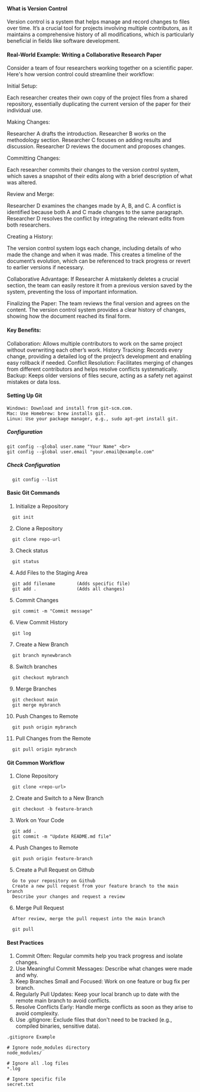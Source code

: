 #### What is Version Control

Version control is a system that helps manage and record changes to files over time. It’s a crucial tool for projects involving multiple contributors, as it maintains a comprehensive history of all modifications, which is particularly beneficial in fields like software development.

#### Real-World Example: Writing a Collaborative Research Paper

Consider a team of four researchers working together on a scientific paper. Here's how version control could streamline their workflow:

Initial Setup:

Each researcher creates their own copy of the project files from a shared repository, essentially duplicating the current version of the paper for their individual use.

Making Changes:

  Researcher A drafts the introduction.
  Researcher B works on the methodology section.
  Researcher C focuses on adding results and discussion.
  Researcher D reviews the document and proposes changes.

Committing Changes:

Each researcher commits their changes to the version control system, which saves a snapshot of their edits along with a brief description of what was altered.

Review and Merge:

  Researcher D examines the changes made by A, B, and C.
  A conflict is identified because both A and C made changes to the same paragraph.
  Researcher D resolves the conflict by integrating the relevant edits from both researchers.

Creating a History:

The version control system logs each change, including details of who made the change and when it was made. This creates a timeline of the document’s evolution, which can be referenced to track progress or revert to earlier versions if necessary.

  Collaborative Advantage:
  If Researcher A mistakenly deletes a crucial section, the team can easily restore it from a previous version saved by the system, preventing the loss of important information.

  Finalizing the Paper:
  The team reviews the final version and agrees on the content. The version control system provides a clear history of changes, showing how the document reached its final form.

#### Key Benefits:

Collaboration: Allows multiple contributors to work on the same project without overwriting each other’s work.
History Tracking: Records every change, providing a detailed log of the project’s development and enabling easy rollback if needed.
Conflict Resolution: Facilitates merging of changes from different contributors and helps resolve conflicts systematically.
Backup: Keeps older versions of files secure, acting as a safety net against mistakes or data loss.


#### Setting Up Git
```
Windows: Download and install from git-scm.com.
Mac: Use Homebrew: brew installs git.
Linux: Use your package manager, e.g., sudo apt-get install git.
```

##### Configuration
```
git config --global user.name "Your Name" <br>
git config --global user.email "your.email@example.com"
```
##### Check Configuration
```
  git config --list
```
#### Basic Git Commands

1) Initialize a Repository
```
  git init
```
2) Clone a Repository
```
  git clone repo-url
```
3) Check status
```
  git status
```
4) Add Files to the Staging Area
```
  git add filename        (Adds specific file)
  git add .               (Adds all changes)
```
5) Commit Changes
```
  git commit -m "Commit message"
```
6) View Commit History
```
  git log
```
7) Create a New Branch
```
  git branch mynewbranch
```
8) Switch branches
```
  git checkout mybranch
```
9) Merge Branches
```
  git checkout main
  git merge mybranch
```
10) Push Changes to Remote
```
  git push origin mybranch
```
11) Pull Changes from the Remote
```
  git pull origin mybranch
```
#### Git Common Workflow

1) Clone Repository
```
  git clone <repo-url>
```
2) Create and Switch to a New Branch
```
  git checkout -b feature-branch
```
3) Work on Your Code
```
  git add .
  git commit -m "Update README.md file"
```
4) Push Changes to Remote
```
  git push origin feature-branch
```
5) Create a Pull Request on Github
```
  Go to your repository on Github
  Create a new pull request from your feature branch to the main branch
  Describe your changes and request a review
```
6) Merge Pull Request
```
  After review, merge the pull request into the main branch

  git pull
```

#### Best Practices

1) Commit Often: Regular commits help you track progress and isolate changes.
2) Use Meaningful Commit Messages: Describe what changes were made and why.
3) Keep Branches Small and Focused: Work on one feature or bug fix per branch.
4) Regularly Pull Updates: Keep your local branch up to date with the remote main branch to avoid conflicts.
5) Resolve Conflicts Early: Handle merge conflicts as soon as they arise to avoid complexity.
6) Use .gitignore: Exclude files that don't need to be tracked (e.g., compiled binaries, sensitive data).
```
.gitignore Example

# Ignore node_modules directory
node_modules/

# Ignore all .log files
*.log

# Ignore specific file
secret.txt
```





